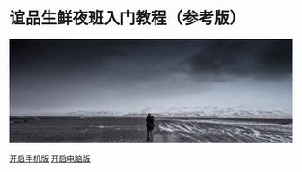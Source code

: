 # 谊品生鲜夜班入门教程（参考版）

![](./resources/pic/logo/coverpage.jpg)

[开启手机版](https://hanwall.github.io/WORKFLOWS4COMPANY/_book/index.html)  [开启电脑版](index.md)


